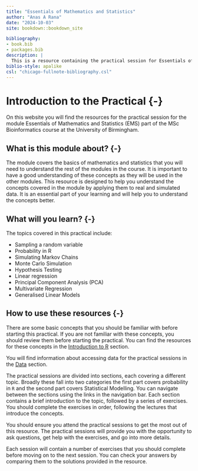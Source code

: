 ```yaml
---
title: "Essentials of Mathematics and Statistics"
author: "Anas A Rana"
date: "2024-10-03"
site: bookdown::bookdown_site

bibliography:
- book.bib
- packages.bib
description: |
  This is a resource containing the practical session for Essentials of Mathematics and Statistics part of your MSc Bioinformatics course.
biblio-style: apalike
csl: "chicago-fullnote-bibliography.csl"
---
```


# Introduction to the Practical {-}

On this website you will find the resources for the practical session for the module Essentials of Mathematics and Statistics (EMS) part of the MSc Bioinformatics course at the University of Birmingham.

## What is this module about? {-}

The module covers the basics of mathematics and statistics that you will need to understand the rest of the modules in the course. It is important to have a good understanding of these concepts as they will be used in the other modules. This resource is designed to help you understand the concepts covered in the module by applying them to real and simulated data. It is an essential part of your learning and will help you to understand the concepts better.

## What will you learn? {-}

The topics covered in this practical include:

- Sampling a random variable
- Probability in R
- Simulating Markov Chains
- Monte Carlo Simulation
- Hypothesis Testing
- Linear regression
- Principal Component Analysis (PCA)
- Multivariate Regression
- Generalised Linear Models

## How to use these resources {-}

There are some basic concepts that you should be familiar with before starting this practical. If you are not familiar with these concepts, you should review them before starting the practical. You can find the resources for these concepts in the [Introduction to R](#start) section.

You will find information about accessing data for the practical sessions in the [Data](#data-sets) section.

The practical sessions are divided into sections, each covering a different topic. Broadly these fall into two categories the first part covers probability in `R` and the second part covers Statistical Modelling.
You can navigate between the sections using the links in the navigation bar. Each section contains a brief introduction to the topic, followed by a series of exercises. You should complete the exercises in order, following the lectures that introduce the concepts.

You should ensure you attend the practical sessions to get the most out of this resource. The practical sessions will provide you with the opportunity to ask questions, get help with the exercises, and go into more details.

Each session will contain a number of exercises that you should complete before moving on to the next session. You can check your answers by comparing them to the solutions provided in the resource.
